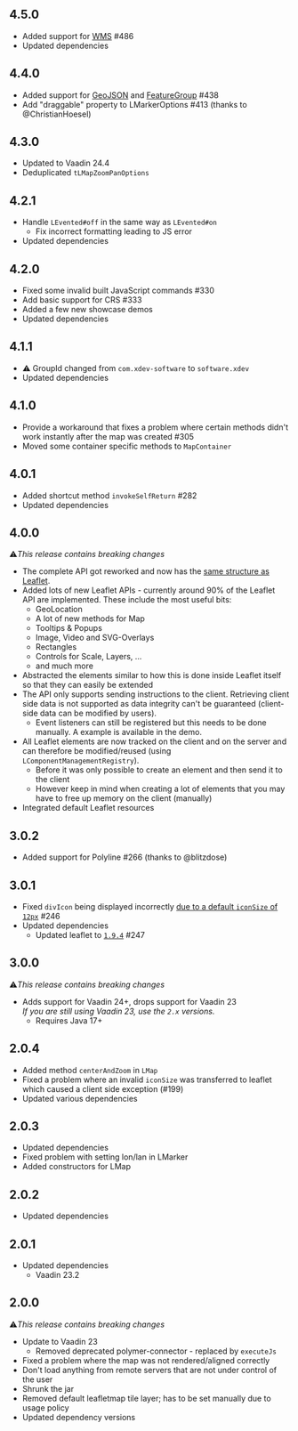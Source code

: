 ## 4.5.0
* Added support for [WMS](https://leafletjs.com/reference.html#tilelayer-wms) #486
* Updated dependencies

## 4.4.0
* Added support for [GeoJSON](https://leafletjs.com/reference.html#geojson) and [FeatureGroup](https://leafletjs.com/reference.html#featuregroup) #438
* Add "draggable" property to LMarkerOptions #413 (thanks to @ChristianHoesel)

## 4.3.0
* Updated to Vaadin 24.4
* Deduplicated ``tLMapZoomPanOptions``

## 4.2.1
* Handle ``LEvented#off`` in the same way as ``LEvented#on``
  * Fix incorrect formatting leading to JS error
* Updated dependencies

## 4.2.0
* Fixed some invalid built JavaScript commands #330
* Add basic support for CRS #333
* Added a few new showcase demos
* Updated dependencies

## 4.1.1
* ⚠️ GroupId changed from ``com.xdev-software`` to ``software.xdev``
* Updated dependencies

## 4.1.0
* Provide a workaround that fixes a problem where certain methods didn't work instantly after the map was created #305
* Moved some container specific methods to ``MapContainer``

## 4.0.1
* Added shortcut method ``invokeSelfReturn`` #282
* Updated dependencies

## 4.0.0
⚠️<i>This release contains breaking changes</i>

* The complete API got reworked and now has the [same structure as Leaflet](https://leafletjs.com/reference.html).
* Added lots of new Leaflet APIs - currently around 90% of the Leaflet API are implemented. These include the most useful bits:
  * GeoLocation
  * A lot of new methods for Map
  * Tooltips & Popups
  * Image, Video and SVG-Overlays
  * Rectangles
  * Controls for Scale, Layers, ...
  * and much more
* Abstracted the elements similar to how this is done inside Leaflet itself so that they can easily be extended
* The API only supports sending instructions to the client. Retrieving client side data is not supported as data integrity can't be guaranteed (client-side data can be modified by users).
  * Event listeners can still be registered but this needs to be done manually. A example is available in the demo.
* All Leaflet elements are now tracked on the client and on the server and can therefore be modified/reused (using ``LComponentManagementRegistry``).
  * Before it was only possible to create an element and then send it to the client
  * However keep in mind when creating a lot of elements that you may have to free up memory on the client (manually)
* Integrated default Leaflet resources

## 3.0.2
* Added support for Polyline #266 (thanks to @blitzdose)

## 3.0.1
* Fixed ``divIcon`` being displayed incorrectly [due to a default ``iconSize`` of ``12px``](https://github.com/Leaflet/Leaflet/issues/4238) #246
* Updated dependencies
  * Updated leaflet to [``1.9.4``](https://github.com/Leaflet/Leaflet/blob/b6b56f6e707142c177fad2f67827a5007e56736a/CHANGELOG.md#194-2023-05-18) #247

## 3.0.0
⚠️<i>This release contains breaking changes</i>

* Adds support for Vaadin 24+, drops support for Vaadin 23<br/>
  <i>If you are still using Vaadin 23, use the ``2.x`` versions.</i>
  * Requires Java 17+

## 2.0.4
* Added method ``centerAndZoom`` in ``LMap``
* Fixed a problem where an invalid ``iconSize`` was transferred to leaflet which caused a client side exception (#199)
* Updated various dependencies

## 2.0.3
* Updated dependencies
* Fixed problem with setting lon/lan in LMarker
* Added constructors for LMap

## 2.0.2
* Updated dependencies

## 2.0.1
* Updated dependencies
  * Vaadin 23.2

## 2.0.0
⚠️<i>This release contains breaking changes</i>

* Update to Vaadin 23
  * Removed deprecated polymer-connector - replaced by ``executeJs``
* Fixed a problem where the map was not rendered/aligned correctly
* Don't load anything from remote servers that are not under control of the user
* Shrunk the jar
* Removed default leafletmap tile layer; has to be set manually due to usage policy
* Updated dependency versions
